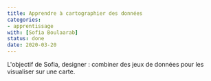 ```yaml
---
title: Apprendre à cartographier des données
categories:
- apprentissage
with: [Sofia Boulaarab]
status: done
date: 2020-03-20
---
```


L'objectif de Sofia, designer : combiner des jeux de données pour les visualiser
sur une carte.

<!--more-->
